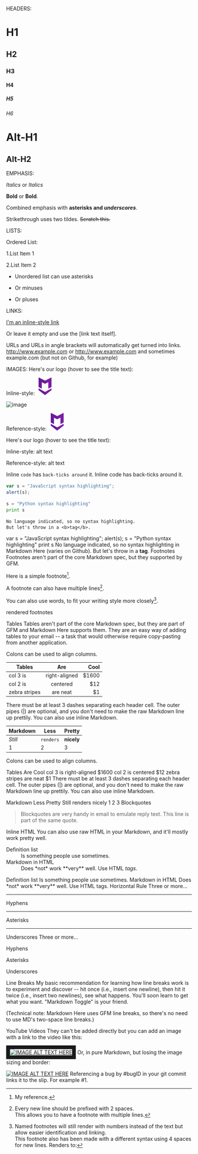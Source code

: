 HEADERS:
# H1
## H2
### H3
#### H4
##### H5
###### H6

Alt-H1
======
Alt-H2
------

EMPHASIS:

*Italics*  or  _Italics_ 

 **Bold** or __Bold__.
 
Combined emphasis with **asterisks and _underscores_**.

Strikethrough uses two tildes. ~~Scratch this.~~

LISTS:

Ordered List:

1.List Item 1

2.List Item 2

* Unordered list can use asterisks
- Or minuses
+ Or pluses

LINKS:

[I'm an inline-style link](https://www.google.com)

Or leave it empty and use the [link text itself].


URLs and URLs in angle brackets will automatically get turned into links. 
http://www.example.com or <http://www.example.com> and sometimes 
example.com (but not on Github, for example)

IMAGES:
Here's our logo (hover to see the title text):

Inline-style: 
![alt text](https://github.com/adam-p/markdown-here/raw/master/src/common/images/icon48.png "Logo Title Text 1")

![image](https://user-images.githubusercontent.com/110591443/233267369-e33a2ef5-f865-43a2-9be7-637b934227eb.png)


Reference-style: 
![alt text][logo]

[logo]: https://github.com/adam-p/markdown-here/raw/master/src/common/images/icon48.png "Logo Title Text 2"
Here's our logo (hover to see the title text):

Inline-style: alt text

Reference-style: alt text



Inline `code` has `back-ticks around` it.
Inline code has back-ticks around it.


```javascript
var s = "JavaScript syntax highlighting";
alert(s);
```
 
```python
s = "Python syntax highlighting"
print s
```
 
```
No language indicated, so no syntax highlighting. 
But let's throw in a <b>tag</b>.
```
var s = "JavaScript syntax highlighting";
alert(s);
s = "Python syntax highlighting"
print s
No language indicated, so no syntax highlighting in Markdown Here (varies on Github). 
But let's throw in a <b>tag</b>.
Footnotes
Footnotes aren't part of the core Markdown spec, but they supported by GFM.

Here is a simple footnote[^1].

A footnote can also have multiple lines[^2].  

You can also use words, to fit your writing style more closely[^note].

[^1]: My reference.
[^2]: Every new line should be prefixed with 2 spaces.  
  This allows you to have a footnote with multiple lines.
[^note]:
    Named footnotes will still render with numbers instead of the text but allow easier identification and linking.  
    This footnote also has been made with a different syntax using 4 spaces for new lines.
Renders to:

rendered footnotes

Tables
Tables aren't part of the core Markdown spec, but they are part of GFM and Markdown Here supports them. They are an easy way of adding tables to your email -- a task that would otherwise require copy-pasting from another application.

Colons can be used to align columns.

| Tables        | Are           | Cool  |
| ------------- |:-------------:| -----:|
| col 3 is      | right-aligned | $1600 |
| col 2 is      | centered      |   $12 |
| zebra stripes | are neat      |    $1 |

There must be at least 3 dashes separating each header cell.
The outer pipes (|) are optional, and you don't need to make the 
raw Markdown line up prettily. You can also use inline Markdown.

Markdown | Less | Pretty
--- | --- | ---
*Still* | `renders` | **nicely**
1 | 2 | 3
Colons can be used to align columns.

Tables	Are	Cool
col 3 is	right-aligned	$1600
col 2 is	centered	$12
zebra stripes	are neat	$1
There must be at least 3 dashes separating each header cell. The outer pipes (|) are optional, and you don't need to make the raw Markdown line up prettily. You can also use inline Markdown.

Markdown	Less	Pretty
Still	renders	nicely
1	2	3
Blockquotes
> Blockquotes are very handy in email to emulate reply text.
> This line is part of the same quote.


Inline HTML
You can also use raw HTML in your Markdown, and it'll mostly work pretty well.

<dl>
  <dt>Definition list</dt>
  <dd>Is something people use sometimes.</dd>

  <dt>Markdown in HTML</dt>
  <dd>Does *not* work **very** well. Use HTML <em>tags</em>.</dd>
</dl>
Definition list
Is something people use sometimes.
Markdown in HTML
Does *not* work **very** well. Use HTML tags.
Horizontal Rule
Three or more...

---

Hyphens

***

Asterisks

___

Underscores
Three or more...

Hyphens

Asterisks

Underscores

Line Breaks
My basic recommendation for learning how line breaks work is to experiment and discover -- hit <Enter> once (i.e., insert one newline), then hit it twice (i.e., insert two newlines), see what happens. You'll soon learn to get what you want. "Markdown Toggle" is your friend.



(Technical note: Markdown Here uses GFM line breaks, so there's no need to use MD's two-space line breaks.)

YouTube Videos
They can't be added directly but you can add an image with a link to the video like this:

<a href="http://www.youtube.com/watch?feature=player_embedded&v=YOUTUBE_VIDEO_ID_HERE
" target="_blank"><img src="http://img.youtube.com/vi/YOUTUBE_VIDEO_ID_HERE/0.jpg" 
alt="IMAGE ALT TEXT HERE" width="240" height="180" border="10" /></a>
Or, in pure Markdown, but losing the image sizing and border:

[![IMAGE ALT TEXT HERE](http://img.youtube.com/vi/YOUTUBE_VIDEO_ID_HERE/0.jpg)](http://www.youtube.com/watch?v=YOUTUBE_VIDEO_ID_HERE)
Referencing a bug by #bugID in your git commit links it to the slip. For example #1.



